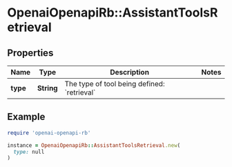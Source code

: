 # OpenaiOpenapiRb::AssistantToolsRetrieval

## Properties

| Name | Type | Description | Notes |
| ---- | ---- | ----------- | ----- |
| **type** | **String** | The type of tool being defined: &#x60;retrieval&#x60; |  |

## Example

```ruby
require 'openai-openapi-rb'

instance = OpenaiOpenapiRb::AssistantToolsRetrieval.new(
  type: null
)
```

